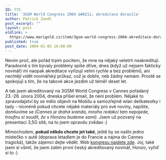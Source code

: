 ```yaml
---
ID: 775
title: '3GSM World Congress 2004 &#8211; akreditace dorazila'
author: Patrick Zandl
post_excerpt: ""
layout: post
oldlink: >
  https://www.marigold.cz/item/3gsm-world-congress-2004-akreditace-dorazila
published: true
post_date: 2004-01-05 16:00:00
---
```

<p>
Nevím proč, ale pořád trpím pocitem, že mne na nějaký veletrh neakreditují. Paradoxně s tím bývaly problémy spíše dříve, dnes (když už nejsem fakticky novinář) mi naopak akreditace vyřizují velmi rychle a bez problémů, ani nechtějí vidět novinářský průkaz, což je dobře, neb žádný nemám. Prostě se spokojují s tím, že na takové akce jezdím už téměř deset let. </p>

<p>
A tak jsem akreditovaný na 3GSM World Congress v Cannes pořádaný 23.-26. února 2004, dneska přišel email, že není problém. Nějaké to zpravodajství by se mělo objevit na Mobilu a samozřejmě wlan delikatestky i tady - nicméně pokud chcete nějaké materiály pro své noviny, napište, domluvíme se <EM>(Cannes je drahá sranda, mnoho redakcí tam nepojede, troufnu si soudit, že s Honzou budeme sami).</EM> Jsem už pozvaný na presentaci 3,5G sítě, na to jsem opravdu zvědav :)</p>

<p>
Mimochodem, <STRONG>pokud někdo chcete jet také</STRONG>, ještě by se našlo jedno místečko v autě (doprava letadlem je do Francie a najma do Cannes tragická), takže zájemci dejte vědět. Web <A href="http://www.3gsmworldcongress.com/" target=_blank>kongresu najdete zde</A>. Joj, také jsem si všiml, že jsem zatím první český akreditovaný novinář, Honzo, vyřiď si to :)</p>
